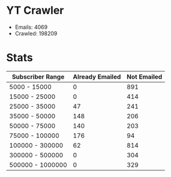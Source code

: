 # YT Crawler
- Emails: 4069
- Crawled: 198209

# Stats
| Subscriber Range  | Already Emailed | Not Emailed |
|-------|-------|-------|
| 5000 - 15000 | 0 | 891 |
| 15000 - 25000 | 0 | 414 |
| 25000 - 35000 | 47 | 241 |
| 35000 - 50000 | 148 | 206 |
| 50000 - 75000 | 140 | 203 |
| 75000 - 100000 | 176 | 94 |
| 100000 - 300000 | 62 | 814 |
| 300000 - 500000 | 0 | 304 |
| 500000 - 1000000 | 0 | 329 |
